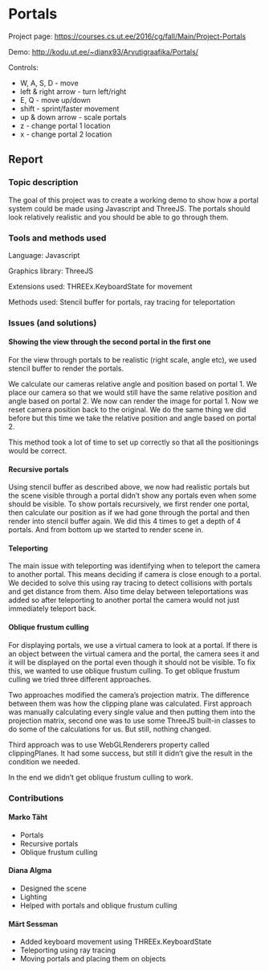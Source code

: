 # Portals

Project page:
https://courses.cs.ut.ee/2016/cg/fall/Main/Project-Portals

Demo:
http://kodu.ut.ee/~dianx93/Arvutigraafika/Portals/

Controls:
* W, A, S, D - move
* left & right arrow - turn left/right
* E, Q - move up/down
* shift - sprint/faster movement
* up & down arrow - scale portals
* z - change portal 1 location
* x - change portal 2 location

## Report

### Topic description

The goal of this project was to create a working demo to show how a portal system could be made using Javascript and ThreeJS. The portals should look relatively realistic and you should be able to go through them.

### Tools and methods used

Language: Javascript

Graphics library: ThreeJS

Extensions used: THREEx.KeyboardState for movement

Methods used: Stencil buffer for portals, ray tracing for teleportation

### Issues (and solutions)

#### Showing the view through the second portal in the first one

For the view through portals to be realistic (right scale, angle etc), we used stencil buffer to render the portals.

We calculate our cameras relative angle and position based on portal 1. We place our camera so that we would still have the same relative position and angle based on portal 2. We now can render the image for portal 1. Now we reset camera position back to the original. We do the same thing we did before but this time we take the relative position and angle based on portal 2.

This method took a lot of time to set up correctly so that all the positionings would be correct.

#### Recursive portals

Using stencil buffer as described above, we now had realistic portals but the scene visible through a portal didn’t show any portals even when some should be visible. To show portals recursively, we first render one portal, then calculate our position as if we had gone through the portal and then render into stencil buffer again. We did this 4 times to get a depth of 4 portals. And from bottom up we started to render scene in. 

#### Teleporting

The main issue with teleporting was identifying when to teleport the camera to another portal. This means deciding if camera is close enough to a portal. We decided to solve this using ray tracing to detect collisions with portals and get distance from them. Also time delay between teleportations was added so after teleporting to another portal the camera would not just immediately teleport back.

#### Oblique frustum culling

For displaying portals, we use a virtual camera to look at a portal. If there is an object between the virtual camera and the portal, the camera sees it and it will be displayed on the portal even though it should not be visible. To fix this, we wanted to use oblique frustum culling. To get oblique frustum culling we tried three different approaches. 

Two approaches modified the camera’s projection matrix. The difference between them was how the clipping plane was calculated. First approach was manually calculating every single value and then putting them into the projection matrix, second one was to use some ThreeJS built-in classes to do some of the calculations for us. But still, nothing changed.

Third approach was to use WebGLRenderers property called clippingPlanes. It had some success, but still it didn’t give the result in the condition we needed.

In the end we didn’t get oblique frustum culling to work.

### Contributions

#### Marko Täht
* Portals
* Recursive portals
* Oblique frustum culling

#### Diana Algma
* Designed the scene
* Lighting
* Helped with portals and oblique frustum culling

#### Märt Sessman
* Added keyboard movement using THREEx.KeyboardState
* Teleporting using ray tracing
* Moving portals and placing them on objects
